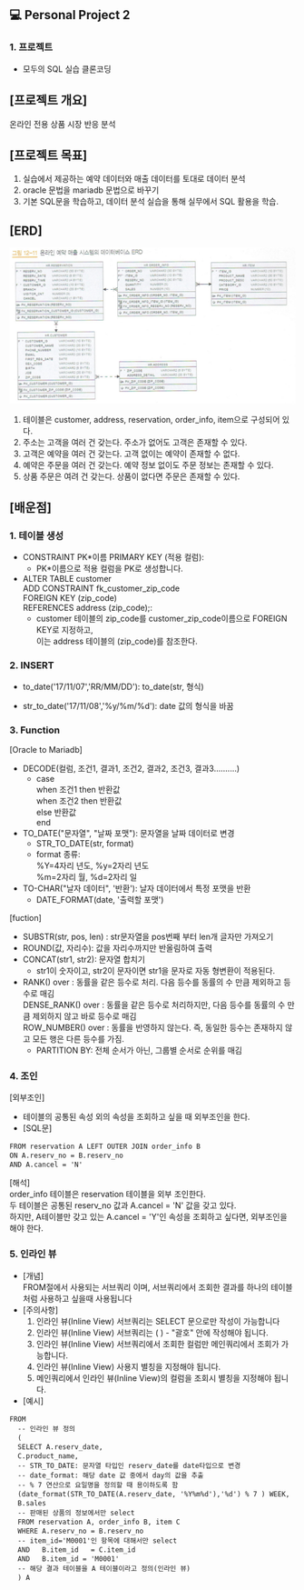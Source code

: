 ## 💻 Personal Project 2

### 1. 프로젝트
* 모두의 SQL 실습 클론코딩

## [프로젝트 개요]

온라인 전용 상품 시장 반응 분석

## [프로젝트 목표]

1. 실습에서 제공하는 예약 데이터와 매출 데이터를 토대로 데이터 분석
2. oracle 문법을 mariadb 문법으로 바꾸기
3. 기본 SQL문을 학습하고, 데이터 분석 실습을 통해 실무에서 SQL 활용을 학습.

## [ERD] <br>

![Alt text](ERD.png)
1. 테이블은 customer, address, reservation, order_info, item으로 구성되어 있다.
2. 주소는 고객을 여러 건 갖는다. 주소가 없어도 고객은 존재할 수 있다.
3. 고객은 예약을 여러 건 갖는다. 고객 없이는 예약이 존재할 수 없다.
4. 예약은 주문을 여러 건 갖는다. 예약 정보 없이도 주문 정보는 존재할 수 있다.
5. 상품 주문은 여려 건 갖는다. 상품이 없다면 주문은 존재할 수 있다.
## [배운점]

### 1. 테이블 생성

- CONSTRAINT PK*이름 PRIMARY KEY (적용 컬럼):
  - PK*이름으로 적용 컬럼을 PK로 생성합니다.
- ALTER TABLE customer <br> ADD CONSTRAINT fk_customer_zip_code <br> FOREIGN KEY (zip_code) <br>REFERENCES address (zip_code);: 
  - customer 테이블의 zip_code를 customer_zip_code이름으로 FOREIGN KEY로 지정하고, <br> 이는 address 테이블의 (zip_code)를 참조한다.

### 2. INSERT

- to_date('17/11/07','RR/MM/DD'): to_date(str, 형식)

- str_to_date('17/11/08','%y/%m/%d'): date 값의 형식을 바꿈

### 3. Function
[Oracle to Mariadb]
- DECODE(컬럼, 조건1, 결과1, 조건2, 결과2, 조건3, 결과3..........) 
  - case <br>
       when 조건1  then  반환값 <br>
       when 조건2  then  반환값 <br>
       else 반환값 <br>
      end<br>
- TO_DATE("문자열", "날짜 포맷"): 문자열을 날짜 데이터로 변경
  - STR_TO_DATE(str, format)
  - format 종류: <br> 
    %Y=4자리 년도, %y=2자리 년도 <br>
    %m=2자리 월, %d=2자리 일 <br>
- TO-CHAR("날자 데이터", '반환'): 날자 데이터에서 특정 포맷을 반환
  - DATE_FORMAT(date, '출력할 포맷')

[fuction]
- SUBSTR(str, pos, len) : str문자열을 pos번째 부터 len개 글자만 가져오기
- ROUND(값, 자리수): 값을 자리수까지만 반올림하여 출력
- CONCAT(str1, str2): 문자열 합치기
  - str1이 숫자이고, str2이 문자이면 str1을 문자로 자동 형변환이 적용된다.
-  RANK() over  : 동률을 같은 등수로 처리. 다음 등수를 동률의 수 만큼 제외하고 등수로 매김 <br>
   DENSE_RANK() over : 동률을 같은 등수로 처리하지만, 다음 등수를 동률의 수 만큼 제외하지 않고 바로 등수로 매김 <br>
   ROW_NUMBER() over : 동률을 반영하지 않는다. 즉, 동일한 등수는 존재하지 않고 모든 행은 다른 등수를 가짐.
   - PARTITION BY: 전체 순서가 아닌, 그룹별 순서로 순위를 매김
### 4. 조인
[외부조인]
-  테이블의 공통된 속성 외의 속성을 조회하고 싶을 때 외부조인을 한다.
  - [SQL문] <br>
```roomsql
FROM reservation A LEFT OUTER JOIN order_info B
ON A.reserv_no = B.reserv_no
AND A.cancel = 'N'
```
[해석]<br>
order_info 테이블은 reservation 테이블을 외부 조인한다. <br>
두 테이블은 공통된 reserv_no 값과 A.cancel = 'N' 값을 갖고 있다. <br>
하지만, A테이블만 갖고 있는 A.cancel = 'Y'인 속성을 조회하고 싶다면, 외부조인을 해야 한다.

### 5. 인라인 뷰
- [개념] <br>
  FROM절에서 사용되는 서브쿼리 이며, 서브쿼리에서 조회한 결과를 하나의 테이블처럼 사용하고 싶을때 사용됩니다
- [주의사항] <br>
  1. 인라인 뷰(Inline View) 서브쿼리는 SELECT 문으로만 작성이 가능합니다
  2. 인라인 뷰(Inline View) 서브쿼리는 ( ) - "괄호" 안에 작성해야 됩니다.
  3. 인라인 뷰(Inline View) 서브쿼리에서 조회한 컬럼만 메인쿼리에서 조회가 가능합니다.
  4. 인라인 뷰(Inline View) 사용지 별칭을 지정해야 됩니다.
  5. 메인쿼리에서 인라인 뷰(Inline View)의 컬럼을 조회시 별칭을 지정해야 됩니다.
- [예시] <br>
```roomsql
FROM
  -- 인라인 뷰 정의
  (
  SELECT A.reserv_date,
  C.product_name,
  -- STR_TO_DATE: 문자열 타입인 reserv_date를 date타입으로 변경
  -- date_format: 해당 date 값 중에서 day의 값을 추출
  -- % 7 연산으로 요일명을 정의할 때 용이하도록 함
  (date_format(STR_TO_DATE(A.reserv_date, '%Y%m%d'),'%d') % 7 ) WEEK,
  B.sales
  -- 판매된 상품의 정보에서만 select
  FROM reservation A, order_info B, item C
  WHERE A.reserv_no = B.reserv_no
  -- item_id='M0001'인 항목에 대해서만 select
  AND   B.item_id   = C.item_id
  AND   B.item_id = 'M0001'
  -- 해당 결과 테이블을 A 테이블이라고 정의(인라인 뷰)
  ) A 
```
